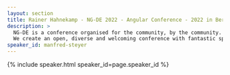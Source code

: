 ```yaml
---
layout: section
title: Rainer Hahnekamp - NG-DE 2022 - Angular Conference - 2022 in Berlin
description: >
  NG-DE is a conference organised for the community, by the community.
  We create an open, diverse and welcoming conference with fantastic speakers and a warm and friendly environment. 
speaker_id: manfred-steyer
---
```


{% include speaker.html speaker_id=page.speaker_id %}
